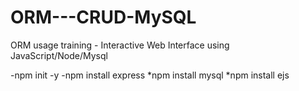 # ORM---CRUD-MySQL
ORM usage training - Interactive Web Interface using JavaScript/Node/Mysql

-npm init -y
-npm install express
*npm install mysql
*npm install ejs
